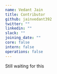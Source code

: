 ```yaml
---
name: Vedant Jain
title: Contributor
github: jainvedant392
twitter: ""
linkedin: ""
slack: ""
joining_date: ""
core: false
intern: false
operations: false
---
```


Still waiting for this
